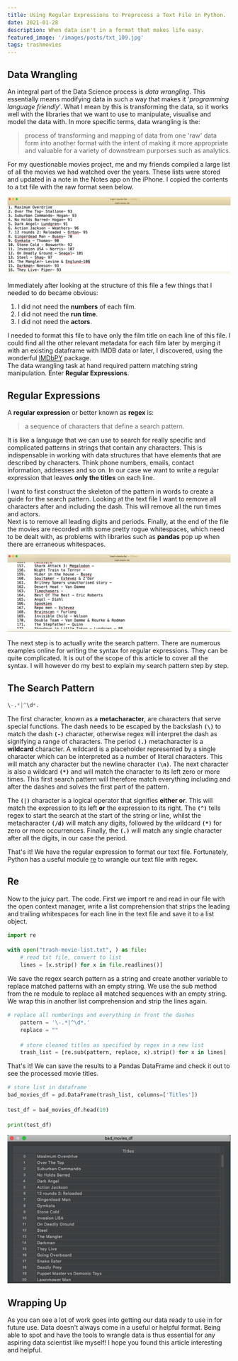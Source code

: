 ```yaml
---
title: Using Regular Expressions to Preprocess a Text File in Python.
date: 2021-01-28 
description: When data isn't in a format that makes life easy.
featured_image: '/images/posts/txt_109.jpg' 
tags: trashmovies
---
```


## Data Wrangling
An integral part of the Data Science process is _data wrangling_. This essentially means modifying data in such a way that makes it '_programming language friendly_'. What I mean by this is transforming the data, so it works well with the libraries that we want to use to manipulate, visualise and model the data with. In more specific terms, data wrangling  is the:

> process of transforming and mapping of data from one 'raw' data form into another format with the intent of making it more
> appropriate and valuable for a variety of downstream purporses such as analytics.

For my questionable movies project, me and my friends compiled a large list of all the movies we had watched over the years.
These lists were stored and updated in a note in the Notes app on the iPhone. I copied the contents to a txt file with the raw format seen below.


![](../images/posts/trashlist.png)

Immediately after looking at the structure of this file a few things that I needed to do became obvious:

1. I did not need the **numbers** of each film.
2. I did not need the **run time**.
3. I did not need the **actors**.

I needed to format this file to have only the film title on each line of this file. I could find all the other relevant metadata
for each film later by merging it with an existing dataframe with IMDB data or later, I discovered, using the wonderful [IMDbPY](https://imdbpy.github.io/) 
package. \
The data wrangling task at hand required pattern matching string manipulation. Enter **Regular Expressions**.

## Regular Expressions
A **regular expression** or better known as **regex** is:

> a sequence of characters that define a search pattern. 

It is like a language that we can use to search for really specific and complicated patterns in strings that contain any characters. This is indispensable in working with data structures that have elements that are described by characters. Think phone numbers, emails, contact information, addresses and so on. 
In our case we want to write a regular expression that leaves **only the titles** on each line. 

I want to first construct the skeleton of the pattern in words to create a guide for the search pattern. Looking at the text file I want to remove all characters after and including the dash. This will remove all the run times and actors. \
Next is to remove all leading digits and periods. Finally, at the end of the file the movies are recorded with some pretty rogue whitespaces, which need to be dealt with, as problems with libraries such as **pandas** pop up when there are erraneous whitespaces. 

![](../images/posts/trash_whitespace.png)

The next step is to actually write the search pattern. There are numerous examples online for writing the syntax for regular expressions. They can be quite complicated. It is out of the scope of this article to cover all the syntax. I will however do
my best to explain my search pattern step by step. 

## The Search Pattern
```python
\-.*|^\d*.
``` 

The first character, known as a **metacharacter**, are characters that serve special functions. The dash needs to be escaped by the backslash **`(\)`** to match the dash **`(-)`** character, otherwise regex will interpret the dash as signifying a range of characters.
The period **`(.)`** metacharacter is a **wildcard** character. A wildcard is a placeholder represented by a single character which can be interpreted as a number of literal characters. This will match any character but the newline character **`(\n)`**. The next character is also a wildcard **`(*)`** and will match the character to its left zero or more times. This first search pattern will therefore match everything including and after the dashes and solves the first part of the pattern.
<br>

The **`(|)`** character is a logical operator that signifies **either or**. This will match the expression to its left **or** the expression to its right. The **`(^)`** tells regex to start the search at the start of the string or line, whilst the metacharacter **`(/d)`** will match any digits, followed by the wildcard  **`(*)`** for zero or more occurrences. Finally, the  **`(.)`** will match any single character after all the digits, in our case the period. 

That's it! We have the regular expression to format our text file. Fortunately, Python has a useful module [re](https://docs.python.org/3/library/re.html#module-re) to wrangle our text file with regex. 

## Re

Now to the juicy part. The code. First we import re and read in our file with the open context manager, write a list comprehension that strips the leading and trailing whitespaces for each line in the text file and save it to a list object.

```python
import re

with open("trash-movie-list.txt", ) as file:
    # read txt file, convert to list
    lines = [x.strip() for x in file.readlines()]
```
We save the regex search pattern as a string and create another variable to replace matched patterns with an empty string. We use the sub method from the re module to replace all matched sequences with an empty string. We wrap this in another list comprehension and strip the lines again.

```python
# replace all numberings and everything in front the dashes
    pattern = '\-.*|^\d*.'
    replace = ""

    # store cleaned titles as specified by regex in a new list
    trash_list = [re.sub(pattern, replace, x).strip() for x in lines]
```

That's it! We can save the results to a Pandas DataFrame and check it out to see the processed movie titles.

```python
# store list in dataframe
bad_movies_df = pd.DataFrame(trash_list, columns=['Titles'])

test_df = bad_movies_df.head(10)

print(test_df)
```

![](../images/posts/trashdf.png)

## Wrapping Up
As you can see a lot of work goes into getting our data ready to use in for future use. Data doesn't always come in a 
useful or helpful format. Being able to spot and have the tools to wrangle data is thus essential for any aspiring data scientist 
like myself! I hope you found this article interesting and helpful. 